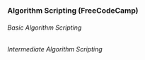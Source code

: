### Algorithm Scripting (FreeCodeCamp)
###### Basic Algorithm Scripting   
###### Intermediate Algorithm Scripting   
